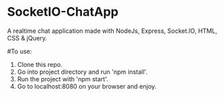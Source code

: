 # SocketIO-ChatApp
A realtime chat application made with NodeJs, Express, Socket.IO, HTML, CSS &amp; jQuery.

#To use:
1) Clone this repo.
2) Go into project directory and run 'npm install'.
3) Run the project with 'npm start'.
4) Go to localhost:8080 on your browser and enjoy.

